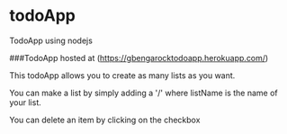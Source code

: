 # todoApp
TodoApp using nodejs

###TodoApp hosted at (https://gbengarocktodoapp.herokuapp.com/)

This todoApp allows you to create as many lists as you want.

You can make a list by simply adding a '/<listName>' where listName is the name of your list.

You can delete an item by clicking on the checkbox
